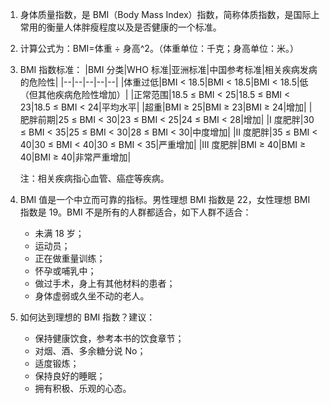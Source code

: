 1. 身体质量指数，是 BMI（Body Mass Index）指数，简称体质指数，是国际上常用的衡量人体胖瘦程度以及是否健康的一个标准。

2. 计算公式为：BMI=体重 ÷ 身高^2。（体重单位：千克；身高单位：米。）

3. BMI 指数标准：
   |BMI 分类|WHO 标准|亚洲标准|中国参考标准|相关疾病发病的危险性|
   |--|--|--|--|--|
   |体重过低|BMI < 18.5|BMI < 18.5|BMI < 18.5|低（但其他疾病危险性增加）|
   |正常范围|18.5 ≤ BMI < 25|18.5 ≤ BMI < 23|18.5 ≤ BMI < 24|平均水平|
   |超重|BMI ≥ 25|BMI ≥ 23|BMI ≥ 24|增加|
   |肥胖前期|25 ≤ BMI < 30|23 ≤ BMI < 25|24 ≤ BMI < 28|增加|
   |Ⅰ 度肥胖|30 ≤ BMI < 35|25 ≤ BMI < 30|28 ≤ BMI < 30|中度增加|
   |Ⅱ 度肥胖|35 ≤ BMI < 40|30 ≤ BMI < 40|30 ≤ BMI < 35|严重增加|
   |Ⅲ 度肥胖|BMI ≥ 40|BMI ≥ 40|BMI ≥ 40|非常严重增加|

   注：相关疾病指心血管、癌症等疾病。

4. BMI 值是一个中立而可靠的指标。男性理想 BMI 指数是 22，女性理想 BMI 指数是 19。BMI 不是所有的人群都适合，如下人群不适合：

   - 未满 18 岁；
   - 运动员；
   - 正在做重量训练；
   - 怀孕或哺乳中；
   - 做过手术，身上有其他材料的患者；
   - 身体虚弱或久坐不动的老人。

5. 如何达到理想的 BMI 指数？建议：
   - 保持健康饮食，参考本书的饮食章节；
   - 对烟、酒、多余糖分说 No；
   - 适度锻炼；
   - 保持良好的睡眠；
   - 拥有积极、乐观的心态。
